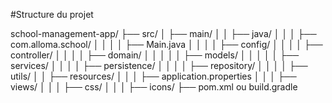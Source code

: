 #Structure du projet

school-management-app/
├── src/
│   ├── main/
│   │   ├── java/
│   │   │   ├── com.alloma.school/
│   │   │   │   ├── Main.java
│   │   │   │   ├── config/
│   │   │   │   ├── controller/
│   │   │   │   ├── domain/
│   │   │   │   │   ├── models/
│   │   │   │   │   ├── services/
│   │   │   │   ├── persistence/
│   │   │   │   ├── repository/
│   │   │   │   ├── utils/
│   │   ├── resources/
│   │   │   ├── application.properties
│   │   │   ├── views/
│   │   │   ├── css/
│   │   │   ├── icons/
├── pom.xml ou build.gradle
